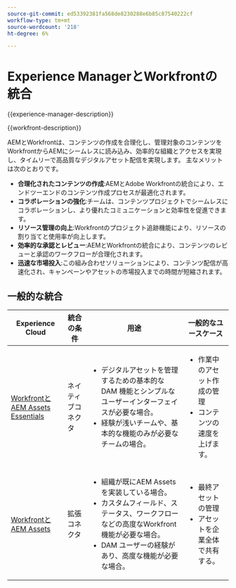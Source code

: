 ```yaml
---
source-git-commit: ed53392381fa568de8230288e6b85c87540222cf
workflow-type: tm+mt
source-wordcount: '218'
ht-degree: 6%

---
```



# Experience ManagerとWorkfrontの統合

{{experience-manager-description}}

{{workfront-description}}

AEMとWorkfrontは、コンテンツの作成を合理化し、管理対象のコンテンツをWorkfrontからAEMにシームレスに読み込み、効率的な組織とアクセスを実現し、タイムリーで高品質なデジタルアセット配信を実現します。 主なメリットは次のとおりです。

+ **合理化されたコンテンツの作成**:AEMとAdobe Workfrontの統合により、エンドツーエンドのコンテンツ作成プロセスが最適化されます。
+ **コラボレーションの強化**:チームは、コンテンツプロジェクトでシームレスにコラボレーションし、より優れたコミュニケーションと効率性を促進できます。
+ **リソース管理の向上**:Workfrontのプロジェクト追跡機能により、リソースの割り当てと使用率が向上します。
+ **効率的な承認とレビュー**:AEMとWorkfrontの統合により、コンテンツのレビューと承認のワークフローが合理化されます。
+ **迅速な市場投入**:この組み合わせソリューションにより、コンテンツ配信が高速化され、キャンペーンやアセットの市場投入までの時間が短縮されます。

## 一般的な統合

<table>
    <thead>
        <tr>
            <th>Experience Cloud</th>
            <th>統合の条件</th>
            <th>用途</th>
            <th>一般的なユースケース</th>
        </tr>
    </thead>
    <tbody>
        <tr>
            <td><a href="https://experienceleague.adobe.com/docs/experience-manager-learn/assets-essentials/workfront/configure.html?lang=ja" target="_blank" rel="noreferrer">WorkfrontとAEM Assets Essentials</a></td>
            <td>ネイティブコネクタ</td>
            <td>
              <ul>
                <li>デジタルアセットを管理するための基本的な DAM 機能とシンプルなユーザーインターフェイスが必要な場合。</li>
                <li>経験が浅いチームや、基本的な機能のみが必要なチームの場合。</li>
              </ul>
            </td>
            <td>
                <ul>
                  <li>作業中のアセット作成の管理</li>
                  <li>コンテンツの速度を上げます。</li>
                </ul>
            </td>
        </tr>
        <tr>
            <td><a href="https://experienceleague.adobe.com/docs/experience-manager-learn/assets/workfront/enhanced-connector/aem-experts-series/overview.html" target="_blank" rel="noreferrer">WorkfrontとAEM Assets</a></td>
            <td>拡張コネクタ</td>
            <td>
                <ul>
                    <li>組織が既にAEM Assetsを実装している場合。</li>
                    <li>カスタムフィールド、ステータス、ワークフローなどの高度なWorkfront機能が必要な場合。</li>
                    <li>DAM ユーザーの経験があり、高度な機能が必要な場合。</li>
                </ul>
            </td>
            <td>
              <ul>
                <li>最終アセットの管理</li>
                <li>アセットを企業全体で共有する。</li>
              </ul>
            </td>
        </tr>
    </tbody>          
</table>

